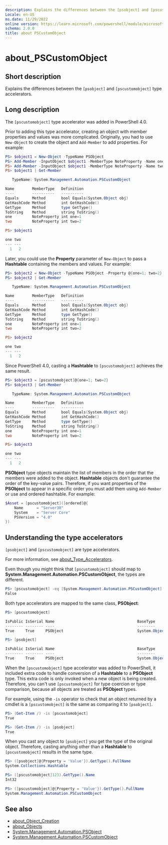 ```yaml
---
description: Explains the differences between the [psobject] and [pscustomobject] type accelerators.
Locale: en-US
ms.date: 11/29/2022
online version: https://learn.microsoft.com/powershell/module/microsoft.powershell.core/about/about_PSCustomObject?view=powershell-7.2&WT.mc_id=ps-gethelp
schema: 2.0.0
title: about PSCustomObject
---
```

# about_PSCustomObject

## Short description
Explains the differences between the `[psobject]` and `[pscustomobject]` type
accelerators.

## Long description

The `[pscustomobject]` type accelerator was added in PowerShell 4.0.

Prior to adding this type accelerator, creating an object with member
properties and values was more complicated. Originally, you had to use
`New-Object` to create the object and `Add-Member` to add properties. For
example:

```powershell
PS> $object1 = New-Object -TypeName PSObject
PS> Add-Member -InputObject $object1 -MemberType NoteProperty -Name one -Value 1
PS> Add-Member -InputObject $object1 -MemberType NoteProperty -Name two -Value 2
PS> $object1 | Get-Member

   TypeName: System.Management.Automation.PSCustomObject

Name        MemberType   Definition
----        ----------   ----------
Equals      Method       bool Equals(System.Object obj)
GetHashCode Method       int GetHashCode()
GetType     Method       type GetType()
ToString    Method       string ToString()
one         NoteProperty int one=1
two         NoteProperty int two=2

PS> $object1

one two
--- ---
  1   2
```

Later, you could use the **Property** parameter of `New-Object` to pass a
**Hashtable** containing the members and values. For example:

```powershell
PS> $object2 = New-Object -TypeName PSObject -Property @{one=1; two=2}
PS> $object2 | Get-Member

   TypeName: System.Management.Automation.PSCustomObject

Name        MemberType   Definition
----        ----------   ----------
Equals      Method       bool Equals(System.Object obj)
GetHashCode Method       int GetHashCode()
GetType     Method       type GetType()
ToString    Method       string ToString()
one         NoteProperty int one=1
two         NoteProperty int two=2

PS> $object2

one two
--- ---
  1   2
```

Since PowerShell 4.0, casting a **Hashtable** to `[pscustomobject]` achieves
the same result.

```powershell
PS> $object3 = [pscustomobject]@{one=1; two=2}
PS> $object3 | Get-Member

   TypeName: System.Management.Automation.PSCustomObject

Name        MemberType   Definition
----        ----------   ----------
Equals      Method       bool Equals(System.Object obj)
GetHashCode Method       int GetHashCode()
GetType     Method       type GetType()
ToString    Method       string ToString()
one         NoteProperty int one=1
two         NoteProperty int two=2

PS> $object3

one two
--- ---
  1   2
```

**PSObject** type objects maintain the list of members in the order that the
members were added to the object. **Hashtable** objects don't guarantee the
order of the key-value pairs. Therefore, if you want properties of the
**PSObject** to appear in a specific order you must add them using `Add-Member`
or use and ordered hashtable. For example:

```powershell
$Asset = [pscustomobject]([ordered]@{
    Name      = "Server30"
    System    = "Server Core"
    PSVersion = "4.0"
})
```

## Understanding the type accelerators

`[psobject]` and `[pscustomobject]` are type accelerators.

For more information, see [about_Type_Accelerators](about_type_accelerators.md).

Even though you might think that `[pscustomobject]` should map to
**System.Management.Automation.PSCustomObject**, the types are different.

```powershell
PS> [pscustomobject] -eq [System.Management.Automation.PSCustomObject]
False
```

Both type accelerators are mapped to the same class, **PSObject**:

```powershell
PS> [pscustomobject]

IsPublic IsSerial Name                                     BaseType
-------- -------- ----                                     --------
True     True     PSObject                                 System.Object

PS> [psobject]

IsPublic IsSerial Name                                     BaseType
-------- -------- ----                                     --------
True     True     PSObject                                 System.Object
```

When the `[pscustomobject]` type accelerator was added to PowerShell, it
included extra code to handle conversion of a **Hashtable** to a **PSObject**
type. This extra code is only invoked when a new object is being created.
Therefore, you can't use `[pscustomobject]` for type coercion or type
comparison, because all objects are treated as **PSObject** types.

For example, using the `-is` operator to check that an object returned by a
cmdlet is a `[pscustomobject]` is the same as comparing it to `[psobject]`.

```powershell
PS> (Get-Item /) -is [pscustomobject]
True

PS> (Get-Item /) -is [psobject]
True
```

When you cast any object to `[psobject]` you get the type of the original
object. Therefore, casting anything other than a **Hashtable** to
`[pscustomobject]` results in the same type.

```powershell
PS> ([psobject]@{Property = 'Value'}).GetType().FullName
System.Collections.Hashtable

PS> ([pscustomobject]123).GetType().Name
Int32

PS> ([pscustomobject]@{Property = 'Value'}).GetType().FullName
System.Management.Automation.PSCustomObject
```

## See also

- [about_Object_Creation](about_Object_Creation.md)
- [about_Objects](about_Objects.md)
- [System.Management.Automation.PSObject](xref:System.Management.Automation.PSObject)
- [System.Management.Automation.PSCustomObject](xref:System.Management.Automation.PSCustomObject)
